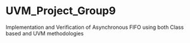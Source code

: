 # UVM_Project_Group9
Implementation and Verification of Asynchronous FIFO using both Class based and UVM methodologies
